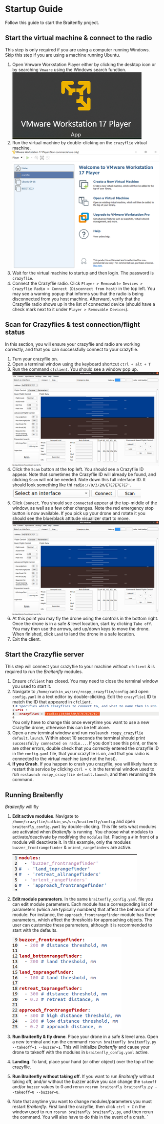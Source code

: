 # Startup Guide
Follow this guide to start the Braitenfly project.

## Start the virtual machine & connect to the radio
This step is only required if you are using a computer running Windows. Skip this step if you are using a machine running Ubuntu.

1. Open Vmware Workstation Player either by clicking the desktop icon or by searching `Vmware` using the Windows search function. ![vmware_icon.png](img/vmware_icon.png)
2. Run the virtual machine by double-clicking on the `crazyflie` virtual machine. ![vmware.png](img/vmware.png)
3. Wait for the virtual machine to startup and then login. The password is `crazyflie`.
4. Connect the Crazyflie radio. Click `Player > Removable Devices > Crazyflie Radio > Connect (Disconnect from host)` in the top left. You may see a warning popup that informs you that the radio is being disconnected from you host machine. Afterward, verify that the Crazyflie radio shows up in the list of connected device (should have a check mark next to it under `Player > Removable Devices`).

## Scan for Crazyflies & test connection/flight status
In this section, you will ensure your crazyflie and radio are working correctly, and that you can successfully connect to your crazyflie.
1. Turn your crazyflie on.
2. Open a terminal window using the keyboard shortcut `ctrl + alt + T`
3. Run the command `cfclient`. You should see a window pop up. ![img.png](img/cfclient_no_connection.png)
4. Click the `Scan` button at the top left. You should see a Crazyflie ID appear. Note that sometimes the Crazyflie ID will already be found, and clicking `Scan` will not be needed. Note down this full interface ID. It should look something like thi `radio://0/3/2M/E7E7E7E7E7'`. ![img.png](img/cfclient_id.png)
5. Click `Connect`. You should see `connected` appear at the top-middle of the window, as well as a few other changes. Note the red emergency stop button is now available. If you pick up your drone and rotate it you should see the blue/black  attitude visualizer start to move. ![img.png](img/cfclient_connection.png)
6. At this point you may fly the drone using the controls in the bottom right. Once the drone is in a safe & level location, start by clicking `Take off`. You may then use the arrows, and up/down keys to move the drone. When finished, click `Land` to land the drone in a safe location.
7. Exit the client.

## Start the Crazyflie server
This step will connect your crazyflie to your machine without `cfclient` & is required to run the *Braitenfly* modules.
1. Ensure `cfclient` has closed. You may need to close the terminal window you used to start it.
2. Navigate to `/home/catkin_ws/src/rospy_crazyflie/config` and open `config.yaml` in a text editor by double-clicking.  Edit the `crazyflie1` ID to match the ID that appeared in `cfclient`. ![img.png](img/crazyflie_id.png) You only have to change this once everytime you want to use a new Crazyflie drone, otherwise this can be left alone.
3. Open a new terminal window and run `roslaunch rospy_crazyflie default.launch`. Within about 10 seconds the terminal should print `successfully connected on radio...`. If you don't see this print, or there are other errors, double check that you correctly entered the crazyflie ID in the `config.yaml` file, that your crazyflie is on, and that you radio is connected to the virtual machine (and not the host).
4. **If you Crash**. If you happen to crash you crazyflie, you will likely have to restart this service by clicking `ctrl + C` in the terminal window used to run `roslaunch rospy_crazyflie default.launch`, and then rerunning the command.

## Running Braitenfly
*Braitenfly* will fly

1. **Edit active modules**. Navigate to `/home/crazyflie/catkin_ws/src/braitenfly/config` and open `braitenfly_config.yaml` by double-clicking. This file sets what modules are activated when *Braitenfly* is running. You choose what modules to activate/deactivate by modifying the `modules` list. Placing a `#` in front of a module will deactivate it. In this example, only the modules `buzzer_frontrangefinder` & `orient_rangefinders` are active.

    ![modules.png](img/modules.png)

2. **Edit module parameters**. In the same `braitenfly_config.yaml` file you can edit module parameters. Each module has a corresponding list of parameters (which are typically numbers) that affect the behavior of the module. For instance, the `approach_frontrangefinder` module has three parameters, which affect the thresholds for approaching objects. The user can customize these parameters, although it is recommended to start with the defaults.

    ![module_parameters.png](img/module_parameters.png)  

3. **Run Braitenfly & fly drone**. Place your drone in a safe & level area. Open a new terminal and run the command `rosrun braitenfly braitenfly.py --takeoff=1 --buzzer=1`. This will initialize *Braitenfly* and cause your drone to takeoff with the modules in `braitenfly_config.yaml` active. 
4. **Landing**. To land, place your hand (or other object) over the top of the crazyflie.
5. **Run Braitenfly without taking off**. If you want to run *Braitenfly* without taking off, and/or without the buzzer active you can change the `takeoff` and/or `buzzer` values to 0 and rerun `rosrun braitenfly braitenfly.py --takeoff=0 --buzzer=0`. 
6. Note that anytime you want to change modules/parameters you must restart *Braitenfly*. First land the crazyflie, then click `ctrl + C` n the window used to run `rosrun braitenfly braitenfly.py`, and then rerun the command. You will also have to do this in the event of a crash.
`




